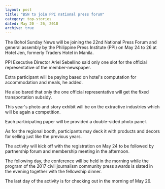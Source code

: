 ```yaml
---
layout: post
title: "BSN to join PPI national press forum"
category: top-stories
dated: May 20 - 26, 2018
archive: true
---
```


The Bohol Sunday News will be joining the 22nd National Press Forum and general assembly by the Philippine Press Institute (PPI) on May 24 to 26 at Hotel Jen, formerly Traders Hotel in Manila.

PPI Executive Director Ariel Sebellino said only one slot for the official representative of the member-newspaper. 

Extra participant will be paying based on hotel's computation for accommodation and meals, he added.

He also bared that only the one official representative will get the fixed transportation subsidy.

This year's photo and story exhibit will be on the extractive industries which will be again a competition. 

Each participating paper will be provided a double-sided photo panel. 

As for the regional booth, participants may deck it with products and decors for selling just like the previous years. 

The activity will kick off with the registration on May 24 to be followed by partnership forum and membership meeting in the afternoon.

The following day, the conference will be held in the morning while the program of the 2017 civil journalism community press awards is slated in the evening together with the fellowship dinner.

The last day of the activity is for checking out in the morning of May 26.